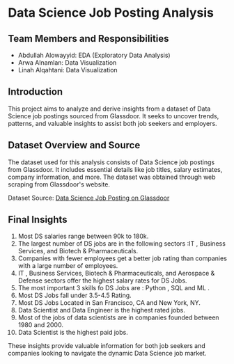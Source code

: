 # Data Science Job Posting Analysis

## Team Members and Responsibilities
- Abdullah Alowayyid: EDA (Exploratory Data Analysis)
- Arwa Alnamlan: Data Visualization
- Linah Alqahtani: Data Visualization

## Introduction
This project aims to analyze and derive insights from a dataset of Data Science job postings sourced from Glassdoor. It seeks to uncover trends, patterns, and valuable insights to assist both job seekers and employers.

## Dataset Overview and Source
The dataset used for this analysis consists of Data Science job postings from Glassdoor. It includes essential details like job titles, salary estimates, company information, and more. The dataset was obtained through web scraping from Glassdoor's website.

Dataset Source: [Data Science Job Posting on Glassdoor](https://www.kaggle.com/datasets/rashikrahmanpritom/data-science-job-posting-on-glassdoor?select=Uncleaned_DS_jobs.csv)

## Final Insights
1. Most DS salaries range between 90k to 180k.
2. The largest number of DS jobs are in the following sectors :IT , Business Services, and Biotech & Pharmaceuticals. 
3. Companies with fewer employees get a better job rating than companies with a large number of employees. 
4. IT , Business Services, Biotech & Pharmaceuticals, and Aerospace & Defense sectors offer the highest salary rates for DS Jobs.
5. The most important 3 skills fo DS Jobs are : Python , SQL and ML .
6. Most DS Jobs fall under 3.5-4.5 Rating.
7. Most DS Jobs Located in San Francisco, CA  and  New York, NY.
8. Data Scientist and Data Engineer is the highest rated jobs.
9. Most of the jobs of data scientists are in companies founded between 1980 and 2000.
10. Data Scientist is the highest paid  jobs.

These insights provide valuable information for both job seekers and companies looking to navigate the dynamic Data Science job market.

